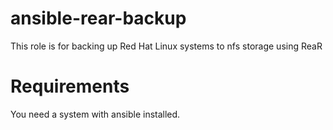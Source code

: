 # ansible-rear-backup

This role is for backing up Red Hat Linux systems to nfs storage using ReaR 

# Requirements
You need a system with ansible installed.



